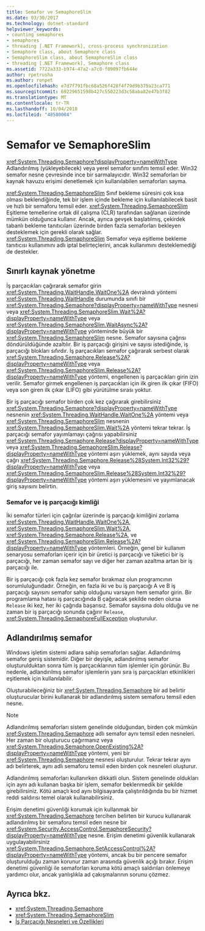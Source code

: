 ```yaml
---
title: Semafor ve SemaphoreSlim
ms.date: 03/30/2017
ms.technology: dotnet-standard
helpviewer_keywords:
- counting semaphores
- semaphores
- threading [.NET Framework], cross-process synchronization
- Semaphore class, about Semaphore class
- SemaphoreSlim class, about SemaphoreSlim class
- threading [.NET Framework], Semaphore class
ms.assetid: 7722a333-b974-47a2-a7c0-f09097fb644e
author: rpetrusha
ms.author: ronpet
ms.openlocfilehash: e7d7f791fbc68a526f428f4f79d9b379a23ca771
ms.sourcegitcommit: 69229651598b427c550223d3c58aba82e47b3f82
ms.translationtype: MT
ms.contentlocale: tr-TR
ms.lasthandoff: 10/04/2018
ms.locfileid: "48580004"
---
```

# <a name="semaphore-and-semaphoreslim"></a>Semafor ve SemaphoreSlim
<xref:System.Threading.Semaphore?displayProperty=nameWithType> Adlandırılmış (yükleyebilecek) veya yerel semafor sınıfını temsil eder. Win32 semafor nesne çevresinde ince bir sarmalayıcıdır. Win32 semaforları bir kaynak havuzu erişimi denetlemek için kullanılabilen semaforları sayma.  
  
 <xref:System.Threading.SemaphoreSlim> Sınıf bekleme süresini çok kısa olması beklendiğinde, tek bir işlem içinde bekleme için kullanılabilecek basit ve hızlı bir semaforu temsil eder. <xref:System.Threading.SemaphoreSlim> Eşitleme temellerine ortak dil çalışma (CLR) tarafından sağlanan üzerinde mümkün olduğunca kullanır. Ancak, ayrıca gevşek başlatılmış, çekirdek tabanlı bekleme tanıtıcıları üzerinde birden fazla semaforları bekleyen desteklemek için gerekli olarak sağlar. <xref:System.Threading.SemaphoreSlim> Semafor veya eşitleme bekleme tanıtıcısı kullanımını adlı iptal belirteçlerini, ancak kullanımını desteklemediği de destekler.  
  
## <a name="managing-a-limited-resource"></a>Sınırlı kaynak yönetme  
 İş parçacıkları çağırarak semafor girin <xref:System.Threading.WaitHandle.WaitOne%2A> devralındı yöntemi <xref:System.Threading.WaitHandle> durumunda sınıfı bir <xref:System.Threading.Semaphore?displayProperty=nameWithType> nesnesi veya <xref:System.Threading.SemaphoreSlim.Wait%2A?displayProperty=nameWithType> veya <xref:System.Threading.SemaphoreSlim.WaitAsync%2A?displayProperty=nameWithType> yönteminde büyük bir <xref:System.Threading.SemaphoreSlim> nesne. Semafor sayısına çağrısı döndürüldüğünde azaltılır. Bir iş parçacığı girişini ve sayısı istediğinde, iş parçacığı blokları sıfırdır. İş parçacıkları semafor çağırarak serbest olarak <xref:System.Threading.Semaphore.Release%2A?displayProperty=nameWithType> veya <xref:System.Threading.SemaphoreSlim.Release%2A?displayProperty=nameWithType> yöntemi, engellenen iş parçacıkları girin izin verilir. Semafor girmek engellenen iş parçacıkları için ilk giren ilk çıkar (FIFO) veya son giren ilk çıkar (LIFO) gibi yürütülme sırası yoktur.  
  
 Bir iş parçacığı semafor birden çok kez çağırarak girebilirsiniz <xref:System.Threading.Semaphore?displayProperty=nameWithType> nesnenin <xref:System.Threading.WaitHandle.WaitOne%2A> yöntemi veya <xref:System.Threading.SemaphoreSlim> nesnenin <xref:System.Threading.SemaphoreSlim.Wait%2A> yöntemi tekrar tekrar. İş parçacığı semafor yayımlamayı çağrısı yapabilirsiniz <xref:System.Threading.Semaphore.Release?displayProperty=nameWithType> veya <xref:System.Threading.SemaphoreSlim.Release?displayProperty=nameWithType> yöntemi aşırı yüklemek, aynı sayıda veya çağrı <xref:System.Threading.Semaphore.Release%28System.Int32%29?displayProperty=nameWithType> veya <xref:System.Threading.SemaphoreSlim.Release%28System.Int32%29?displayProperty=nameWithType> yöntemi aşırı yüklemesini ve yayımlanacak giriş sayısını belirtin.  
  
### <a name="semaphores-and-thread-identity"></a>Semafor ve iş parçacığı kimliği  
 İki semafor türleri için çağrılar üzerinde iş parçacığı kimliğini zorlama <xref:System.Threading.WaitHandle.WaitOne%2A>, <xref:System.Threading.SemaphoreSlim.Wait%2A>, <xref:System.Threading.Semaphore.Release%2A>, ve <xref:System.Threading.SemaphoreSlim.Release%2A?displayProperty=nameWithType> yöntemleri. Örneğin, genel bir kullanım senaryosu semaforları içerir için bir üretici iş parçacığı ve tüketici bir iş parçacığı, her zaman semafor sayı ve diğer her zaman azaltma artan bir iş parçacığı ile.  
  
 Bir iş parçacığı çok fazla kez semafor bırakmaz olun programcının sorumluluğundadır. Örneğin, en fazla iki ve bu iş parçacığı A ve B iş parçacığı sayısını semafor sahip olduğunu varsayın hem semafor girin. Bir programlama hatası iş parçacığında B çağıracak şekilde neden olursa `Release` iki kez, her iki çağrıda başarısız. Semafor sayısına dolu olduğu ve ne zaman bir iş parçacığı sonunda çağırır `Release`, <xref:System.Threading.SemaphoreFullException> oluşturulur.  
  
## <a name="named-semaphores"></a>Adlandırılmış semafor  
 Windows işletim sistemi adlara sahip semaforları sağlar. Adlandırılmış semafor geniş sistemidir. Diğer bir deyişle, adlandırılmış semafor oluşturulduktan sonra tüm iş parçacıklarının tüm işlemler için görünür. Bu nedenle, adlandırılmış semafor işlemlerin yanı sıra iş parçacıkları etkinlikleri eşitlemek için kullanılabilir.  
  
 Oluşturabileceğiniz bir <xref:System.Threading.Semaphore> bir ad belirtir oluşturucular birini kullanarak bir adlandırılmış sistem semaforu temsil eden nesne.  
  
> [!NOTE]
>  Adlandırılmış semaforları sistem genelinde olduğundan, birden çok mümkün <xref:System.Threading.Semaphore> adlı semafor aynı temsil eden nesneleri. Her zaman bir oluşturucu çağırmanız veya <xref:System.Threading.Semaphore.OpenExisting%2A?displayProperty=nameWithType> yöntemi, yeni bir <xref:System.Threading.Semaphore> nesnesi oluşturulur. Tekrar tekrar aynı adı belirterek, aynı adlı semaforu temsil eden birden çok nesneleri oluşturur.  
  
 Adlandırılmış semaforları kullanırken dikkatli olun. Sistem genelinde oldukları için aynı adı kullanan başka bir işlem, semafor beklenmedik bir şekilde girebilirsiniz. Kötü amaçlı kod aynı bilgisayarda çalıştırıldığında bu bir hizmet reddi saldırısı temel olarak kullanabilirsiniz.  
  
 Erişim denetimi güvenliği korumak için kullanmak bir <xref:System.Threading.Semaphore> tercihen belirten bir kurucu kullanarak adlandırılmış bir semaforu temsil eden nesne bir <xref:System.Security.AccessControl.SemaphoreSecurity?displayProperty=nameWithType> nesne. Erişim denetimi güvenlik kullanarak uygulayabilirsiniz <xref:System.Threading.Semaphore.SetAccessControl%2A?displayProperty=nameWithType> yöntemi, ancak bu bir pencere semafor oluşturulduğu zaman korunur zaman arasında güvenlik açığı bırakır. Erişim denetimi güvenliği ile semaforları koruma kötü amaçlı saldırıları önlemeye yardımcı olur, ancak yanlışlıkla ad çakışmalarının sorunu çözmez.  
  
## <a name="see-also"></a>Ayrıca bkz.

- <xref:System.Threading.Semaphore>  
- <xref:System.Threading.SemaphoreSlim>  
- [İş Parçacığı Nesneleri ve Özellikleri](../../../docs/standard/threading/threading-objects-and-features.md)

